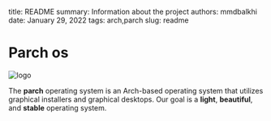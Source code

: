 title: README
summary: Information about the project
authors: mmdbalkhi
date: January 29, 2022
tags: arch,parch
slug: readme


# Parch os

![logo](https://parchlinux.ir/blog/images/parch_logo256x256.png)

The **parch** operating system is an Arch-based operating system that utilizes graphical installers and graphical desktops. Our goal is a **light**, **beautiful**, and **stable** operating system.
